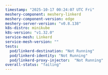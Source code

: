 ```yaml
---
timestamp: "2025-10-17 00:24:07 UTC Fri"
meshery-component: meshery-linkerd
meshery-component-version: edge
meshery-server-version: "v0.8.138"
k8s-distro: minikube
k8s-version: "v1.32.0"
service-mesh: Linkerd
service-mesh-version: ""
tests:
  pod/linkerd-destination: "Not Running"
  pod/linkerd-identity: "Not Running"
  pod/linkerd-proxy-injector:  "Not Running"
overall-status: "failing"
---
```

